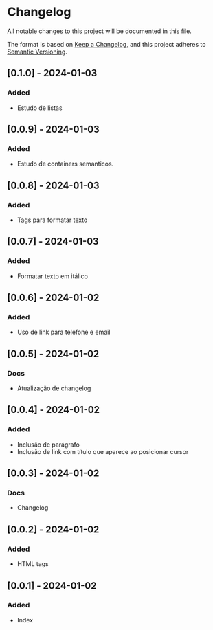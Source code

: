 # Changelog

All notable changes to this project will be documented in this file.

The format is based on [Keep a Changelog](https://keepachangelog.com/en/1.0.0/),
and this project adheres to [Semantic Versioning](https://semver.org/spec/v2.0.0.html).


## [0.1.0] - 2024-01-03

### Added
- Estudo de listas

## [0.0.9] - 2024-01-03

### Added
- Estudo de containers semanticos.

## [0.0.8] - 2024-01-03

### Added
- Tags para formatar texto

## [0.0.7] - 2024-01-03

### Added
- Formatar texto em itálico

## [0.0.6] - 2024-01-02

### Added
- Uso de link para telefone e email

## [0.0.5] - 2024-01-02

### Docs
- Atualização de changelog

## [0.0.4] - 2024-01-02

### Added
- Inclusão de parágrafo
- Inclusão de link com título que aparece ao posicionar cursor

## [0.0.3] - 2024-01-02

### Docs
- Changelog

## [0.0.2] - 2024-01-02

### Added
- HTML tags

## [0.0.1] - 2024-01-02

### Added
- Index

